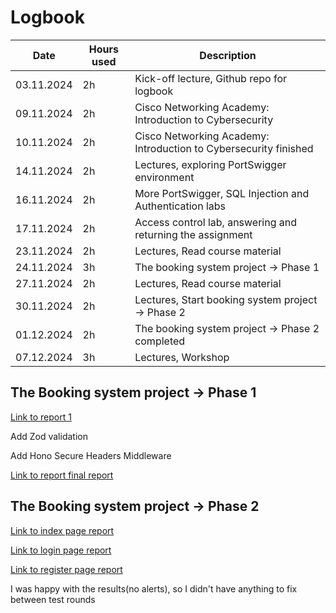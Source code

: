 # Logbook

| Date  | Hours used | Description |
| ------------- | ------------- | ------------- |
| 03.11.2024  | 2h  | Kick-off lecture, Github repo for logbook
| 09.11.2024  | 2h  | Cisco Networking Academy: Introduction to Cybersecurity
| 10.11.2024  | 2h  | Cisco Networking Academy: Introduction to Cybersecurity finished
| 14.11.2024  | 2h  | Lectures, exploring PortSwigger environment
| 16.11.2024  | 2h  | More PortSwigger, SQL Injection and Authentication labs
| 17.11.2024  | 2h  | Access control lab, answering and returning the assignment 
| 23.11.2024  | 2h  | Lectures, Read course material
| 24.11.2024  | 3h  | The booking system project -> Phase 1
| 27.11.2024  | 2h  | Lectures, Read course material
| 30.11.2024  | 2h  | Lectures, Start booking system project -> Phase 2
| 01.12.2024  | 2h  | The booking system project -> Phase 2 completed
| 07.12.2024  | 3h  | Lectures, Workshop

## The Booking system project → Phase 1
[Link to report 1](first-round.md)

Add Zod validation

Add Hono Secure Headers Middleware

[Link to report final report](final-report.md)

## The Booking system project → Phase 2
[Link to index page report](index-page-test.md)

[Link to login page report](login-page-test.md)

[Link to register page report](register-page-test.md)

I was happy with the results(no alerts), so I didn't have anything to fix between test rounds

